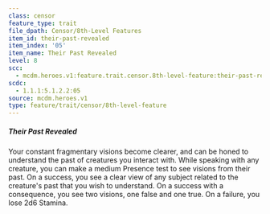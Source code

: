 ```yaml
---
class: censor
feature_type: trait
file_dpath: Censor/8th-Level Features
item_id: their-past-revealed
item_index: '05'
item_name: Their Past Revealed
level: 8
scc:
  - mcdm.heroes.v1:feature.trait.censor.8th-level-feature:their-past-revealed
scdc:
  - 1.1.1:5.1.2.2:05
source: mcdm.heroes.v1
type: feature/trait/censor/8th-level-feature
---
```


##### Their Past Revealed

Your constant fragmentary visions become clearer, and can be honed to understand the past of creatures you interact with. While speaking with any creature, you can make a medium Presence test to see visions from their past. On a success, you see a clear view of any subject related to the creature's past that you wish to understand. On a success with a consequence, you see two visions, one false and one true. On a failure, you lose 2d6 Stamina.
